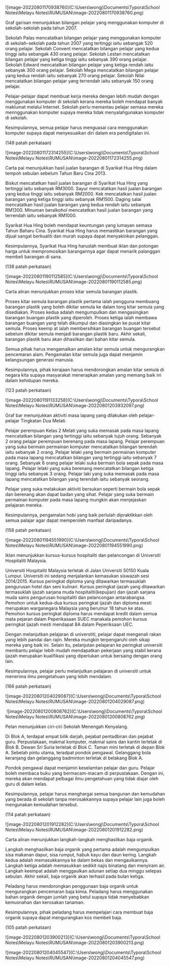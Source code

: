 ![image-20220801170938760](C:\Users\wongj\Documents\Typora\School Notes\Melayu Notes\RUMUSAN\image-20220801170938760.png)

Graf garisan menunjukkan bilangan pelajar yang menggunakan komputer di sekolah-sekolah pada tahun 2007. 

Sekolah Palas mencatatkan bilangan pelajar yang menggunakan komputer di sekolah-sekolah pada tahun 2007 yang tertinggi iaitu sebangak 520 orang pelajar. Sekolah Convent mencatatkan bilangan pelajar yang kedua tinggi iaitu sebangak 430 orang pelajar. Sekolah Lestari mencatatkan bilangan pelajar yang ketiga tinggi iaitu sebanyak 390 orang pelajar. Sekolah Edward mencatatkan bilangan pelajar yang ketiga rendah iaitu sebanyak 300 orang pelajar. Sekolah Mega mencatatkan bilangan pelajar yang kedua rendah iaitu sebanyak 270 orang pelajar. Sekolah Nilai mencatatkan bilangan pelajar yang terrendah iaitu sebanyak 150 orang pelajar.

Pelajar-pelajar dapat membuat kerja mereka dengan lebih mudah dengan menggunakan komputer di sekolah kerana mereka boleh mendapat banyak maklumat melalui Internet. Sekolah perlu memantau pelajar semasa mereka mennggunakan komputer supaya mereka tidak menyalahgunakan komputer di sekolah.

Kesimpulannya, semua pelajar harus menguasai cara menggunakan komputer supaya dapat menyesuaikan diri dalam era pendigitalan ini. 

(149 patah perkataan)

![image-20220801172314255](C:\Users\wongj\Documents\Typora\School Notes\Melayu Notes\RUMUSAN\image-20220801172314255.png)

Carta pai menunjukkan hasil jualan barangan di Syarikat Hua Hing dalam tempoh sebulan sebelum Tahun Baru Cina 2013. 

Biskut mencatatkan hasil jualan barangan di Syarikat Hua Hing yang tertinggi iaitu sebanyak RM3000. Sayur mencatatkan hasil jualan barangan yang kedua tinggi iaitu sebanyak RM2000. Kek mencatatkan hasil jualan barangan yang ketiga tinggi iaitu sebanyak RM1500. Daging salai mencatatkan hasil jualan barangan yang kedua rendah iaitu sebanyak RM1300. Minuman beralkohol mencatatkan hasil jualan barangan yang terrendah iaitu sebanyak RM1000. 

Syarikat Hua Hing boleh mendapat keuntungan yang lumayan semasa Tahun Baharu Cina. Syarikat Hua Hing harus memastikan barangan yang dijual sangat berkualiti dan murah supaya dapat menyakinkan pelanggan.

Kesimpulannya, Syarikat Hua Hing haruslah membuat iklan  dan potongan harga untuk mempromosikan barangannya agar dapat menarik palanggan membeli barangan di sana.

(138 patah perkataan)

![image-20220801190112585](C:\Users\wongj\Documents\Typora\School Notes\Melayu Notes\RUMUSAN\image-20220801190112585.png)

Carta aliran menunjukkan proses kitar semula barangan plastik.

Proses kitar semula barangan plastik pertama ialah pengguna membuang barangan plastik yang boleh dikitar semula ke dalam tong kitar semula yang disediakan. Proses kedua adalah mengumpulkan dan mengasingkan barangan buangan plastik yang diperoleh. Proses ketiga ialah membawa barangan buangan yang telah dikumpul dan diasingkan ke pusat kitar semula. Proses keemp	at ialah membersihkan barangan buangan tersebut sebelum dikitar semula menjadi barangan plastik baru. Akhir sekali, barangan plastik baru akan dihasilkan dari bahan kitar semula. 

Semua pihak harus mengamalkan amalan kitar semula untuk mengurangkan pencemaran alam. Pengamalan kitar semula juga dapat menjamin kelangsungan generasi manusia.

Kesimpulannya, pihak kerajaan harus mendorongkan amalan kitar semula di negara kita supaya masyarakat menerapkan amalan yang memang baik ini dalam kehidupan mereka.

(123 patah perkataan)

![image-20220801191133258](C:\Users\wongj\Documents\Typora\School Notes\Melayu Notes\RUMUSAN\image-20220801203932097.png)

Graf bar menunjukkan aktiviti masa lapang yang dilakukan oleh pelajar-pelajar Tingkatan Dua Melati.

Pelajar perempuan Kelas 2 Melati yang suka memasak pada masa lapang mencatatkan bilangan yang tertinggi iaitu sebanyak tujuh orang. Sebanyak 2 orang pelajar perempuan berenang pada masa lapang. Pelajar perempuan yang suka bermain permainan komputer mencatatkan bilangan terendah iaitu sebanyak 2 orang. Pelajar lelaki yang bermain permainan komputer pada masa lapang mencatatkan bilangan yang tertinggi iaitu sebanyak 7 orang. Sebanyak 6 orang pelajar lelaki suka bermain bola sepak pada masa lapang. Pelajar lelaki yang suka berenang mencatatkan bilangan ketiga tinggi iaitu sebanyak 3 orang. Pelajar laki yang suka memasak pada masa lapang mencatatkan bilangan yang terendah iaitu sebanyak seorang.

Pelajar yang suka melakukan aktiviti bersukan seperti bermain bola sepak dan berenang akan dapat badan yang sihat. Pelajar yang suka bermain permainan komputer pada masa lapang mungkin akan menjejaskan pelajaran mereka.

Kesimpulannya, pengamalan hobi yang baik perlulah dipraktikkan oleh semua palajar agar dapat memperoleh manfaat daripadanya.

(158 patah perkataan)

![image-20220801194551990](C:\Users\wongj\Documents\Typora\School Notes\Melayu Notes\RUMUSAN\image-20220801194551990.png)

Iklan menunjukkan kursus-kursus hospitaliti dan pelancongan di Universiti Hospitaliti Malaysia.

Universiti Hospitaliti Malaysia terletak di Jalan Universiti 50150 Kuala Lumpur. Universiti ini sedang menjalankan kemasukan siswazah sesi 2014/2015. Kursus peringkat diploma yang ditawarkan termasuklah pengurusan hotel dan seni kulinari. Kursus peringkat ijazah yang ditawarkan termasuklah ijazah sarjana muda hospitaliti(kepujian) dan ijazah sarjana muda sains pengurusan hospitaliti dan pelancongan antarabangsa. Pemohon untuk kedua-dua kursus peringkat ijazah dan diploma mesti merupakan warganegara Malaysia yang berumur 18 tahun ke atas. Pemohon kursus peringkat diploma harus mendapat kredit dalam semua mata pejaran dalam Peperikasaan SUEC manakala pemohon kursus peringkat ijazah mesti mendapat 8A dalam Peperiksaan UEC. 

Dengan melanjutkan pelajaran di universtiti, pelajar dapat mengenali rakan yang lebih pandai dan rajin. Mereka mungkin terpengaruhi oleh sikap mereka yang baik ini. Selain itu,  pelanjutan pelajaran ke peringkat universiti membantu pelajar lebih mudah mendapatkan pekerjaan yang stabil kerana ijazah merupakan kualifikasi yang diperlukan untuk bersaing dengan orang lain.

Kesimpulannya, pelajar perlu melanjutkan pelajaran di universiti untuk menerima ilmu pengetahuan yang lebih mendalam.

(166 patah perkataan)

![image-20220801204029087](C:\Users\wongj\Documents\Typora\School Notes\Melayu Notes\RUMUSAN\image-20220801204029087.png)

​	![image-20220801200808762](C:\Users\wongj\Documents\Typora\School Notes\Melayu Notes\RUMUSAN\image-20220801200808762.png)

Pelan menunjukkan ciri-ciri Sekolah Menengah Kenyalang.

Di Blok A, terdapat empat bilik darjah, pejabat pentadbiran dan pejabat guru. Perpustakaan, makmal komputer, makmal sains dan kantin terletak di Blok B. Dewan Sri Suria terletak di Blok C. Taman mini terletak di depan Blok A. Sebelah pintu utama, teradpat pondok pengawal. Gelanggang bola keranjang dan gelanggang badminton terletak di belakang Blok A.

Pondok pengawal dapat menjamin keselamtan pelajar dan guru. Pelajar boleh membaca buku yang bermacam-macam di perpustakaan. Dengan ini, mereka akan mendapat pelbagai ilmu pengetahuan yang tidak diajar oleh guru di dalam kelas.

Kesimpulannya, pelajar harus menghargai semua bangunan dan kemudahan yang berada di sekolah tanpa merosakkannya supaya pelajar lain juga boleh mengunakan kemudahan tersebut.

(114 patah perkataan)

![image-20220801201912282](C:\Users\wongj\Documents\Typora\School Notes\Melayu Notes\RUMUSAN\image-20220801201912282.png)

Carta aliran menunjukkan langkah-langkah menghasilkan baja organik.

Langkah menghasilkan baja organik yang pertama adalah mengumpulkan sisa makanan dapur, sisa rumput, habuk kayu dan daun kering. Langkah kedua adalah memasukkannya ke dalam bekas dan mengaulkannya. Langkah ketiga adalah memasukkan sedikit najis binatang dan menyiram air. Langkah keempat adalah menggaulkan adunan setiap dua minggu selepas sebulan. Akhir sekali, baja organik akan terhasil pada bulan ketiga.

Peladang harus mendorongkan penggunaan baja organik untuk mengurangkan pencemaran baja kimia. Peladang harus menggunakan bahan organik dengan jumlah yang betul supaya tidak menyebabkan kemusnahan dan kerosakan tanaman. 	

Kesimpulannya, pihak peladang harus mempelajari cara membuat baja organik supaya dapat mengurangkan kos membeli baja.

(105 patah perkataan)

![image-20220801203900213](C:\Users\wongj\Documents\Typora\School Notes\Melayu Notes\RUMUSAN\image-20220801203900213.png)																

![image-20220801204045547](C:\Users\wongj\Documents\Typora\School Notes\Melayu Notes\RUMUSAN\image-20220801204045547.png)